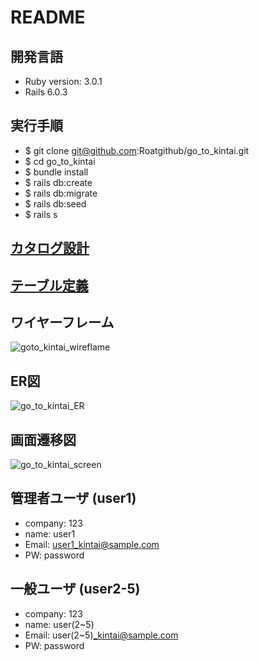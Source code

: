 # README

## 開発言語
* Ruby version: 3.0.1
* Rails 6.0.3

## 実行手順
* $ git clone git@github.com:Roatgithub/go_to_kintai.git
* $ cd go_to_kintai
* $ bundle install
* $ rails db:create
* $ rails db:migrate
* $ rails db:seed
* $ rails s

## [カタログ設計](https://docs.google.com/spreadsheets/d/19C4jYQUHvcWNoEyrdknT5TROB1Ckb6VGghVAAy_JXpE/edit?usp=sharing)

## [テーブル定義](https://docs.google.com/spreadsheets/d/19C4jYQUHvcWNoEyrdknT5TROB1Ckb6VGghVAAy_JXpE/edit?usp=sharing)

## ワイヤーフレーム
![goto_kintai_wireflame](https://user-images.githubusercontent.com/103027606/172109315-031ab7dd-5b1c-4c3a-ac9c-611640d5fcfb.png)


## ER図
![go_to_kintai_ER](https://user-images.githubusercontent.com/103027606/172109219-d250df5b-1d5a-4b33-b9ce-a9b2a15ef13e.png)


## 画面遷移図
![go_to_kintai_screen](https://user-images.githubusercontent.com/103027606/172109287-6dde2812-d8b3-46c5-938b-8fe27397c50c.png)


## 管理者ユーザ (user1)
* company: 123
* name: user1
* Email: user1_kintai@sample.com
* PW: password

## 一般ユーザ (user2-5)
* company: 123
* name: user(2~5)
* Email: user(2~5)_kintai@sample.com
* PW: password